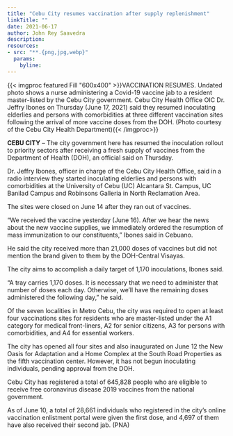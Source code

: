 ```yaml
---
title: "Cebu City resumes vaccination after supply replenishment"
linkTitle: ""
date: 2021-06-17
author: John Rey Saavedra
description:
resources:
- src: "**.{png,jpg,webp}"
  params:
    byline: 
---
```

{{< imgproc featured Fill "600x400" >}}VACCINATION RESUMES. Undated photo shows a nurse administering a Covid-19 vaccine jab to a resident master-listed by the Cebu City government. Cebu City Health Office OIC Dr. Jeffry Ibones on Thursday (June 17, 2021) said they resumed inoculating elderlies and persons with comorbidities at three different vaccination sites following the arrival of more vaccine doses from the DOH. (Photo courtesy of the Cebu City Health Department){{< /imgproc>}}

**CEBU CITY** – The city government here has resumed the inoculation rollout to priority sectors after receiving a fresh supply of vaccines from the Department of Health (DOH), an official said on Thursday.

Dr. Jeffry Ibones, officer in charge of the Cebu City Health Office, said in a radio interview they started inoculating elderlies and persons with comorbidities at the University of Cebu (UC) Alcantara St. Campus, UC Banilad Campus and Robinsons Galleria in North Reclamation Area.

The sites were closed on June 14 after they ran out of vaccines.

“We received the vaccine yesterday (June 16). After we hear the news about the new vaccine supplies, we immediately ordered the resumption of mass immunization to our constituents,” Ibones said in Cebuano.

He said the city received more than 21,000 doses of vaccines but did not mention the brand given to them by the DOH-Central Visayas.

The city aims to accomplish a daily target of 1,170 inoculations, Ibones said.

“A tray carries 1,170 doses. It is necessary that we need to administer that number of doses each day. Otherwise, we’ll have the remaining doses administered the following day,” he said.

Of the seven localities in Metro Cebu, the city was required to open at least four vaccinations sites for residents who are master-listed under the A1 category for medical front-liners, A2 for senior citizens, A3 for persons with comorbidities, and A4 for essential workers.

The city has opened all four sites and also inaugurated on June 12 the New Oasis for Adaptation and a Home Complex at the South Road Properties as the fifth vaccination center. However, it has not begun inoculating individuals, pending approval from the DOH.

Cebu City has registered a total of 645,828 people who are eligible to receive free coronavirus disease 2019 vaccines from the national government.

As of June 10, a total of 28,661 individuals who registered in the city’s online vaccination enlistment portal were given the first dose, and 4,697 of them have also received their second jab. (PNA)